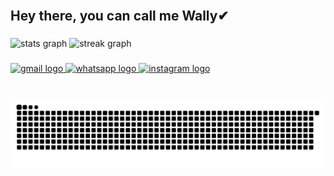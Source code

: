 <br clear="both">

<h2 align="left">Hey there, you can call me Wally✔</h2>

###

<div align="left">
  <img src="https://github-readme-stats.vercel.app/api?username=wallyharris&hide_title=false&hide_rank=true&show_icons=true&include_all_commits=false&count_private=true&disable_animations=false&theme=panda&locale=en&hide_border=false&order=1&custom_title=Wally%20Harris'%20GitHub%20Stats" height="150" alt="stats graph"  />
  <img src="https://streak-stats.demolab.com?user=wallyharris&locale=en&mode=daily&theme=panda&hide_border=false&border_radius=5&date_format=j%20M%5B%20Y%5D&order=3" height="150" alt="streak graph"  />
</div>

###

<div align="left">
  <a href="mailto:contatowallyoficial@gmail.com" target="_blank">
    <img src="https://img.shields.io/static/v1?message=Gmail&logo=gmail&label=&color=D14836&logoColor=white&labelColor=&style=for-the-badge" height="30" alt="gmail logo"  />
  </a>
  <a href="https://whatsa.me/5517991504064" target="_blank">
    <img src="https://img.shields.io/static/v1?message=Whatsapp&logo=whatsapp&label=&color=25D366&logoColor=white&labelColor=&style=for-the-badge" height="30" alt="whatsapp logo"  />
  </a>
  <a href="https://instagram.com/wallyharrisoficial" target="_blank">
    <img src="https://img.shields.io/static/v1?message=Instagram&logo=instagram&label=&color=E4405F&logoColor=white&labelColor=&style=for-the-badge" height="30" alt="instagram logo"  />
  </a>
</div>

###

<br clear="both">

<img src="https://raw.githubusercontent.com/wallyharris/wallyharris/output/snake.svg" alt="Snake animation" />

###

